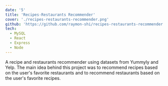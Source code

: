 ```yaml
---
date: '5'
title: 'Recipes-Restaurants Recommender'
cover: './recipes-restaurants-recommender.png'
github: 'https://github.com/raymon-shi/recipes-restaurants-recommender'
tech:
  - MySQL
  - React
  - Express
  - Node
---
```


A recipe and restaurants recommender using datasets from Yummyly and Yelp. The main idea behind this project was to recommend recipes based on the user's favorite restaurants and to recommend restaurants based on the user's favorite recipes.
